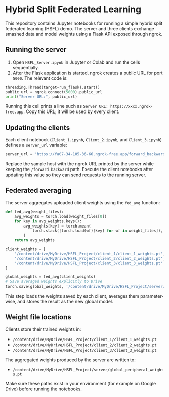 # Hybrid Split Federated Learning

This repository contains Jupyter notebooks for running a simple hybrid split federated learning (HSFL) demo. The server and three clients exchange smashed data and model weights using a Flask API exposed through ngrok.

## Running the server

1. Open `HSFL_Server.ipynb` in Jupyter or Colab and run the cells sequentially.
2. After the Flask application is started, ngrok creates a public URL for port `5000`. The relevant code is:

```python
threading.Thread(target=run_flask).start()
public_url = ngrok.connect(5000).public_url
print("Server URL:", public_url)
```

Running this cell prints a line such as `Server URL: https://xxxx.ngrok-free.app`. Copy this URL; it will be used by every client.

## Updating the clients

Each client notebook (`Client_1.ipynb`, `Client_2.ipynb`, and `Client_3.ipynb`) defines a `server_url` variable:

```python
server_url = 'https://fa07-34-105-36-66.ngrok-free.app/forward_backward'
```

Replace the sample host with the ngrok URL printed by the server while keeping the `/forward_backward` path. Execute the client notebooks after updating this value so they can send requests to the running server.

## Federated averaging

The server aggregates uploaded client weights using the `fed_avg` function:

```python
def fed_avg(weight_files):
    avg_weights = torch.load(weight_files[0])
    for key in avg_weights.keys():
        avg_weights[key] = torch.mean(
            torch.stack([torch.load(wf)[key] for wf in weight_files]), dim=0
        )
    return avg_weights

client_weights = [
    '/content/drive/MyDrive/HSFL_Project/client_1/client_1_weights.pt',
    '/content/drive/MyDrive/HSFL_Project/client_2/client_2_weights.pt',
    '/content/drive/MyDrive/HSFL_Project/client_3/client_3_weights.pt'
]

global_weights = fed_avg(client_weights)
# Save averaged weights explicitly to Drive
torch.save(global_weights, '/content/drive/MyDrive/HSFL_Project/server/global_peripheral_weights.pt')
```

This step loads the weights saved by each client, averages them parameter-wise, and stores the result as the new global model.

## Weight file locations

Clients store their trained weights in:

- `/content/drive/MyDrive/HSFL_Project/client_1/client_1_weights.pt`
- `/content/drive/MyDrive/HSFL_Project/client_2/client_2_weights.pt`
- `/content/drive/MyDrive/HSFL_Project/client_3/client_3_weights.pt`

The aggregated weights produced by the server are written to:

- `/content/drive/MyDrive/HSFL_Project/server/global_peripheral_weights.pt`

Make sure these paths exist in your environment (for example on Google Drive) before running the notebooks.
